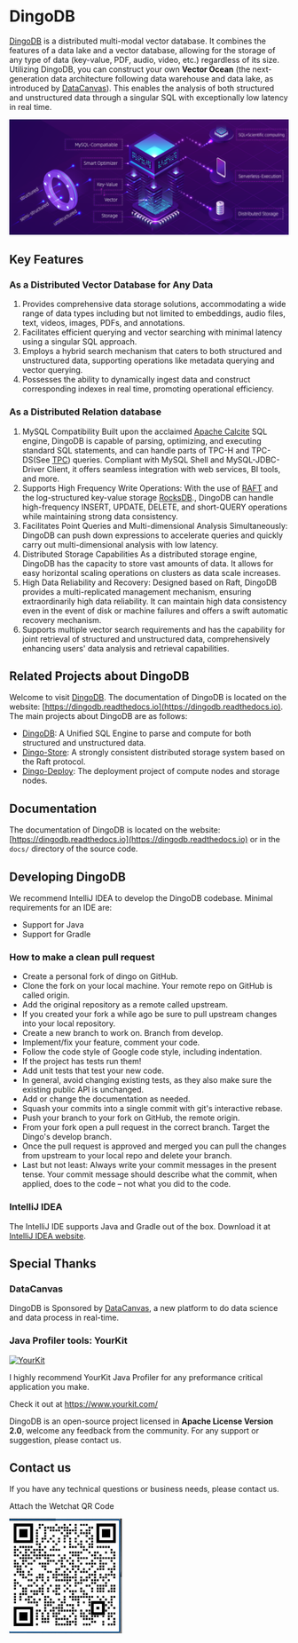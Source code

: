 # DingoDB

[DingoDB](https://github.com/dingodb/dingo) is a distributed multi-modal vector database. It combines the features of a data lake and a vector database, allowing for the storage of any type of data (key-value, PDF, audio, video, etc.) regardless of its size. Utilizing DingoDB, you can construct your own **Vector Ocean** (the next-generation data architecture following data warehouse and data lake, as introduced by [DataCanvas](https://www.datacanvas.com/)). This enables the analysis of both structured and unstructured data through a singular SQL with exceptionally low latency in real time.

![](docs/images/dingo_stack.png)

## Key Features

### As a Distributed Vector Database for Any Data

1. Provides comprehensive data storage solutions, accommodating a wide range of data types including but not limited to embeddings, audio files, text, videos, images, PDFs, and annotations.
2. Facilitates efficient querying and vector searching with minimal latency using a singular SQL approach.
3. Employs a hybrid search mechanism that caters to both structured and unstructured data, supporting operations like metadata querying and vector querying.
4. Possesses the ability to dynamically ingest data and construct corresponding indexes in real time, promoting operational efficiency.
  
### As a Distributed Relation database

1. MySQL Compatibility
   Built upon the acclaimed [Apache Calcite](https://calcite.apache.org/) SQL engine, DingoDB is capable of parsing, optimizing, and executing standard SQL statements, and can handle parts of TPC-H and TPC-DS(See [TPC](http://www.tpc.org/)) queries. Compliant with MySQL Shell and MySQL-JDBC-Driver Client, it offers seamless integration with web services, BI tools, and more.
2. Supports High Frequency Write Operations:
   With the use of [RAFT](https://raft.github.io/) and the log-structured key-value storage [RocksDB](https://rocksdb.org/)., DingoDB can handle high-frequency INSERT, UPDATE, DELETE, and short-QUERY operations while maintaining strong data consistency.
3. Facilitates Point Queries and Multi-dimensional Analysis Simultaneously:
   DingoDB can push down expressions to accelerate queries and quickly carry out multi-dimensional analysis with low latency.
4. Distributed Storage Capabilities
   As a distributed storage engine, DingoDB has the capacity to store vast amounts of data. It allows for easy horizontal scaling operations on clusters as data scale increases.
5. High Data Reliability and Recovery:
   Designed based on Raft, DingoDB provides a multi-replicated management mechanism, ensuring extraordinarily high data reliability. It can maintain high data consistency even in the event of disk or machine failures and offers a swift automatic recovery mechanism.
6. Supports multiple vector search requirements and has the capability for joint retrieval of structured and unstructured data, comprehensively enhancing users' data analysis and retrieval capabilities.   

## Related Projects about DingoDB

Welcome to visit [DingoDB](https://github.com/dingodb/dingo). The documentation of DingoDB is located on the website: [https://dingodb.readthedocs.io](https://dingodb.readthedocs.io).  The main projects about DingoDB are as follows:

- [DingoDB](https://github.com/dingodb/dingo): A Unified SQL Engine to parse and compute for both structured and unstructured data.
- [Dingo-Store](https://github.com/dingodb/dingo-store): A strongly consistent distributed storage system based on the Raft protocol.
- [Dingo-Deploy](https://github.com/dingodb/dingo-deploy): The deployment project of compute nodes and storage nodes.

## Documentation

The documentation of DingoDB is located on the website: [https://dingodb.readthedocs.io](https://dingodb.readthedocs.io)
or in the `docs/` directory of the source code.

## Developing DingoDB

We recommend IntelliJ IDEA to develop the DingoDB codebase. Minimal requirements for an IDE are:

* Support for Java
* Support for Gradle

### How to make a clean pull request

- Create a personal fork of dingo on GitHub.
- Clone the fork on your local machine. Your remote repo on GitHub is called origin.
- Add the original repository as a remote called upstream.
- If you created your fork a while ago be sure to pull upstream changes into your local repository.
- Create a new branch to work on. Branch from develop.
- Implement/fix your feature, comment your code.
- Follow the code style of Google code style, including indentation.
- If the project has tests run them!
- Add unit tests that test your new code.
- In general, avoid changing existing tests, as they also make sure the existing public API is
  unchanged.
- Add or change the documentation as needed.
- Squash your commits into a single commit with git's interactive rebase.
- Push your branch to your fork on GitHub, the remote origin.
- From your fork open a pull request in the correct branch. Target the Dingo's develop branch.
- Once the pull request is approved and merged you can pull the changes from upstream to your local
  repo and delete your branch.
- Last but not least: Always write your commit messages in the present tense. Your commit message
  should describe what the commit, when applied, does to the code – not what you did to the code.

### IntelliJ IDEA

The IntelliJ IDE supports Java and Gradle out of the box. Download it
at [IntelliJ IDEA website](https://www.jetbrains.com/idea/).

## Special Thanks

### DataCanvas

DingoDB is Sponsored by [DataCanvas](https://www.datacanvas.com/), a new platform to do data science and data process in real-time.

### Java Profiler tools: YourKit

[![YourKit](https://www.yourkit.com/images/yklogo.png)](https://www.yourkit.com/java/profiler/index.jsp)

I highly recommend YourKit Java Profiler for any preformance critical application you make.

Check it out at https://www.yourkit.com/


DingoDB is an open-source project licensed in **Apache License Version 2.0**, welcome any feedback from the community.
For any support or suggestion, please contact us.

## Contact us

If you have any technical questions or business needs, please contact us.

Attach the Wetchat QR Code

![](./docs/images/dingo_contact.jpg)

